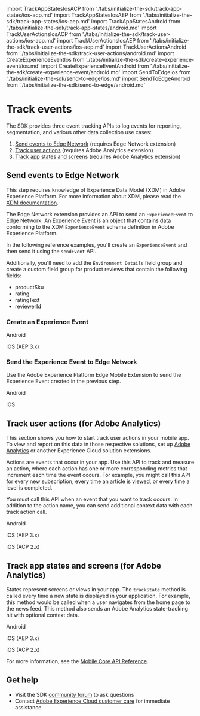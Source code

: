 import TrackAppStatesIosACP from './tabs/initialize-the-sdk/track-app-states/ios-acp.md'
import TrackAppStatesIosAEP from './tabs/initialize-the-sdk/track-app-states/ios-aep.md'
import TrackAppStatesAndroid from './tabs/initialize-the-sdk/track-app-states/android.md'
import TrackUserActionsIosACP from './tabs/initialize-the-sdk/track-user-actions/ios-acp.md'
import TrackUserActionsIosAEP from './tabs/initialize-the-sdk/track-user-actions/ios-aep.md'
import TrackUserActionsAndroid from './tabs/initialize-the-sdk/track-user-actions/android.md'
import CreateExperienceEventIos from './tabs/initialize-the-sdk/create-experience-event/ios.md'
import CreateExperienceEventAndroid from './tabs/initialize-the-sdk/create-experience-event/android.md'
import SendToEdgeIos from './tabs/initialize-the-sdk/send-to-edge/ios.md'
import SendToEdgeAndroid from './tabs/initialize-the-sdk/send-to-edge/android.md'

# Track events

The SDK provides three event tracking APIs to log events for reporting, segmentation, and various other data collection use cases:

1. [Send events to Edge Network](#send-events-to-edge-network) (requires Edge Network extension)
2. [Track user actions](#track-user-actions-for-adobe-analytics) (requires Adobe Analytics extension)
3. [Track app states and screens](#track-app-states-and-screens-for-adobe-analytics) (requires Adobe Analytics extension)

## Send events to Edge Network

<InlineAlert variant="info" slots="text"/>

This step requires knowledge of Experience Data Model (XDM) in Adobe Experience Platform. For more information about XDM, please read the [XDM documentation](https://experienceleague.adobe.com/docs/experience-platform/xdm/home.html).

The Edge Network extension provides an API to send an `ExperienceEvent` to Edge Network. An Experience Event is an object that contains data conforming to the XDM `ExperienceEvent` schema definition in Adobe Experience Platform.

In the following reference examples, you'll create an `ExperienceEvent` and then send it using the `sendEvent` API.

Additionally, you'll need to add the `Environment Details` field group and create a custom field group for product reviews that contain the following fields:

* productSku
* rating
* ratingText
* reviewerId

### Create an Experience Event

<TabsBlock orientation="horizontal" slots="heading, content" repeat="2"/>

Android

<CreateExperienceEventAndroid/>

iOS (AEP 3.x)

<CreateExperienceEventIos/>

### Send the Experience Event to Edge Network

Use the Adobe Experience Platform Edge Mobile Extension to send the Experience Event created in the previous step.

<TabsBlock orientation="horizontal" slots="heading, content" repeat="2"/>

Android

<SendToEdgeAndroid/>

iOS

<SendToEdgeIos/>

## Track user actions (for Adobe Analytics)

This section shows you how to start track user actions in your mobile app. To view and report on this data in those respective solutions, set up [Adobe Analytics](../adobe-analytics/index.md) or another Experience Cloud solution extensions.

Actions are events that occur in your app. Use this API to track and measure an action, where each action has one or more corresponding metrics that increment each time the event occurs. For example, you might call this API for every new subscription, every time an article is viewed, or every time a level is completed.

<InlineAlert variant="warning" slots="text"/>

You must call this API when an event that you want to track occurs. In addition to the action name, you can send additional context data with each track action call.

<TabsBlock orientation="horizontal" slots="heading, content" repeat="3"/>

Android

<TrackUserActionsAndroid/>

iOS (AEP 3.x)

<TrackUserActionsIosAEP/>

iOS (ACP 2.x)

<TrackUserActionsIosACP/>

## Track app states and screens (for Adobe Analytics)

States represent screens or views in your app. The `trackState` method is called every time a new state is displayed in your application. For example, this method would be called when a user navigates from the home page to the news feed. This method also sends an Adobe Analytics state-tracking hit with optional context data.

<TabsBlock orientation="horizontal" slots="heading, content" repeat="3"/>

Android

<TrackAppStatesAndroid/>

iOS (AEP 3.x)

<TrackAppStatesIosAEP/>

iOS (ACP 2.x)

<TrackAppStatesIosACP/>

For more information, see the [Mobile Core API Reference](../mobile-core/api-reference.md).

## Get help

* Visit the SDK [community forum](https://experienceleaguecommunities.adobe.com/t5/adobe-experience-platform-sdks/ct-p/platform-sdk) to ask questions
* Contact [Adobe Experience Cloud customer care](https://experienceleague.adobe.com/?support-solution=General#support) for immediate assistance

